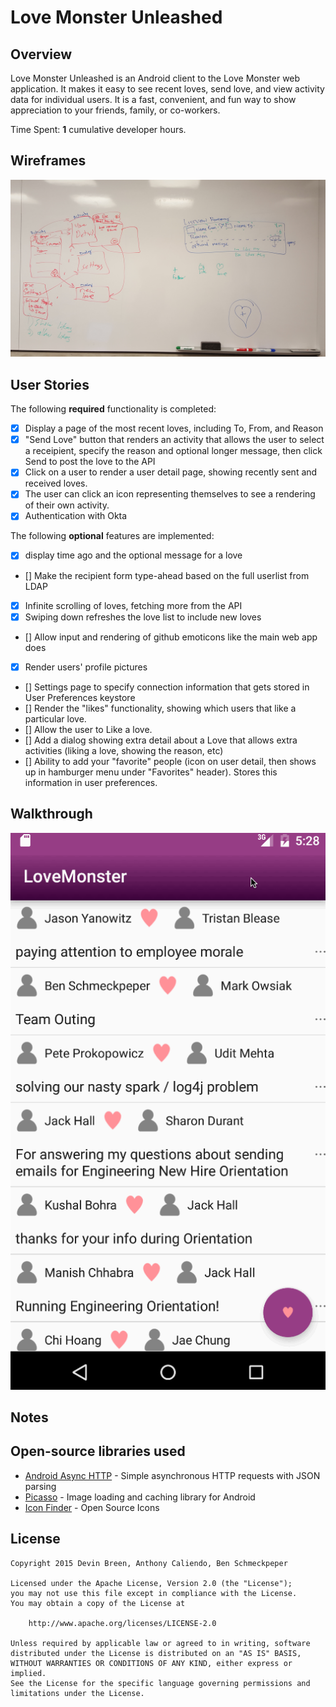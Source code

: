 # Love Monster Unleashed

## Overview

Love Monster Unleashed is an Android client to the Love Monster web
application. It makes it easy to see recent loves, send love, and view
activity data for individual users. It is a fast, convenient, and fun
way to show appreciation to your friends, family, or co-workers.

Time Spent: **1** cumulative developer hours.

## Wireframes

![img/wireframe_sketches.jpg](img/wireframe_sketches.jpg)

## User Stories

The following **required** functionality is completed:

* [x] Display a page of the most recent loves, including To, From, and Reason
* [x] "Send Love" button that renders an activity that allows the user to
  select a receipient, specify the reason and optional longer message, then
  click Send to post the love to the API
* [x] Click on a user to render a user detail page, showing recently sent
  and received loves.
* [x] The user can click an icon representing themselves to see a
  rendering of their own activity.
* [x] Authentication with Okta

The following **optional** features are implemented:
* [x] display time ago and the optional message for a love
* [] Make the recipient form type-ahead based on the full userlist from LDAP
* [x] Infinite scrolling of loves, fetching more from the API
* [x] Swiping down refreshes the love list to include new loves
* [] Allow input and rendering of github emoticons like the main web app does
* [X] Render users' profile pictures
* [] Settings page to specify connection information that gets stored in
  User Preferences keystore
* [] Render the "likes" functionality, showing which users that like a particular love.
* [] Allow the user to Like a love.
* [] Add a dialog showing extra detail about a Love that allows extra activities (liking a love, showing the reason, etc)
* [] Ability to add your "favorite" people (icon on user detail, then shows up in hamburger menu under "Favorites" header). Stores this information in user preferences.

## Walkthrough

![love-monster-walkthrough.gif](love-monster-walkthrough.gif)

## Notes

## Open-source libraries used

- [Android Async HTTP](https://github.com/loopj/android-async-http) - Simple asynchronous HTTP requests with JSON parsing
- [Picasso](http://square.github.io/picasso/) - Image loading and caching library for Android
- [Icon Finder](https://www.iconfinder.com/icons/285645/user_icon) - Open Source Icons

## License

    Copyright 2015 Devin Breen, Anthony Caliendo, Ben Schmeckpeper

    Licensed under the Apache License, Version 2.0 (the "License");
    you may not use this file except in compliance with the License.
    You may obtain a copy of the License at

        http://www.apache.org/licenses/LICENSE-2.0

    Unless required by applicable law or agreed to in writing, software
    distributed under the License is distributed on an "AS IS" BASIS,
    WITHOUT WARRANTIES OR CONDITIONS OF ANY KIND, either express or implied.
    See the License for the specific language governing permissions and
    limitations under the License.
